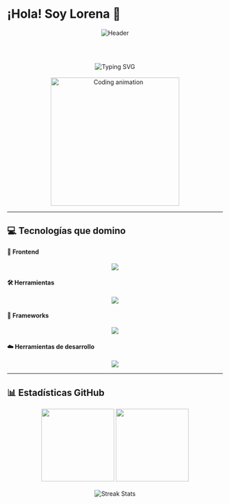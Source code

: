 # ¡Hola! Soy Lorena 👋

<div align="center">
  <img src="https://capsule-render.vercel.app/api?type=waving&color=gradient&customColorList=12,20,6&height=120&section=header&text=Frontend%20Developer&fontSize=40&fontColor=ffffff&animation=twinkling" alt="Header"/>
</div>

<br><br>

<div align="center">
  <img src="https://readme-typing-svg.herokuapp.com?font=Fira+Code&weight=600&size=28&duration=4000&pause=1000&color=6366F1&background=FFFFFF00&center=true&vCenter=true&multiline=true&width=650&height=100&lines=Desarrolladora+Frontend+💻;Apasionada+por+la+Tecnología+🚀" alt="Typing SVG" />
</div>

<br>

<div align="center">
  <img src="https://user-images.githubusercontent.com/74038190/225813708-98b745f2-7d22-48cf-9150-083f1b00d6c9.gif" width="300" alt="Coding animation"/>
</div>

---

## 💻 Tecnologías que domino

#### 🎨 Frontend
<div align="center">
  <img src="https://skillicons.dev/icons?i=angular,js,ts,html,css&theme=dark" />
</div>

#### 🛠️ Herramientas
<div align="center">
  <img src="https://skillicons.dev/icons?i=git,vscode&theme=dark" />
</div>

#### 🎯 Frameworks
<div align="center">
  <img src="https://skillicons.dev/icons?i=tailwind,bootstrap,webpack&theme=dark" />
</div>

#### ☁️ Herramientas de desarrollo
<div align="center">
  <img src="https://skillicons.dev/icons?i=github,npm,postman&theme=dark" />
</div>

---

## 📊 Estadísticas GitHub

<div align="center">
  <img height="170em" src="https://github-readme-stats.vercel.app/api?username=lorisan1&show_icons=true&theme=tokyonight&include_all_commits=true&count_private=true&hide_border=true&bg_color=0d1117&title_color=6366f1&icon_color=6366f1&text_color=c9d1d9&ring_color=6366f1&v=1"/>

  <img height="170em" src="https://github-readme-stats.vercel.app/api/top-langs/?username=lorisan1&layout=compact&langs_count=6&theme=tokyonight&hide_border=true&bg_color=0d1117&title_color=6366f1&text_color=c9d1d9&v=1"/>
</div>

<br>

<div align="center">
  <img src="https://github-readme-streak-stats.herokuapp.com/?user=lorisan1&theme=tokyonight&hide_border=true&background=0d1117&stroke=6366f1&ring=6366f1&fire=6366f1&currStreakLabel=6366f1" alt="Streak Stats"/>
</div>

